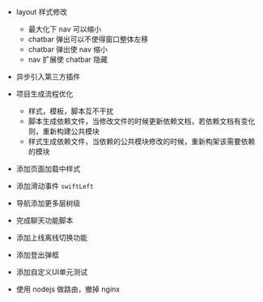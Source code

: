 

<!-- - 缩小到平板状态，修复小图标不能展开 -->
<!-- - 修复 popover 箭头问题 -->
<!-- - Table 样式更换成 weili -->
<!-- - checkbox Radio 样式修复 -->
- layout 样式修改
  - 最大化下 nav 可以缩小
  - chatbar 弹出可以不使得窗口整体左移
  - chatbar 弹出使 nav 缩小
  - nav 扩展使 chatbar 隐藏

- 异步引入第三方插件
- 项目生成流程优化
  - 样式，模板，脚本互不干扰
  - 脚本生成依赖文件，当修改文件的时候更新依赖文档，若依赖文档有变化则，重新构建公共模块
  - 样式生成依赖文件，当依赖的公共模块修改的时候，重新构架该需要依赖的模块

- 添加页面加载中样式
- 添加滑动事件 `swiftLeft`
- 导航添加更多层树级
- 完成聊天功能脚本
- 添加上线离线切换功能
- 添加登出弹框

- 添加自定义UI单元测试
- 使用 nodejs 做路由，撤掉 nginx
